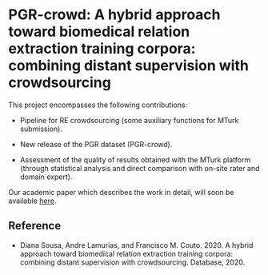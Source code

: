 # PGR-crowd: A hybrid approach toward biomedical relation extraction training corpora: combining distant supervision with crowdsourcing


This project encompasses the following contributions:

- Pipeline for RE crowdsourcing (some auxiliary functions for MTurk submission).

- New release of the PGR dataset (PGR-crowd).

- Assessment of the quality of results obtained with the MTurk platform (through statistical analysis and direct comparison with on-site rater and domain expert).

Our academic paper which describes the work in detail, will soon be available [here](https://doi.org/10.1093/database/baaa104).

## Reference

- Diana Sousa, Andre Lamurias, and Francisco M. Couto. 2020. A  hybrid approach toward biomedical relation extraction training corpora: combining distant supervision with crowdsourcing. Database, 2020.
